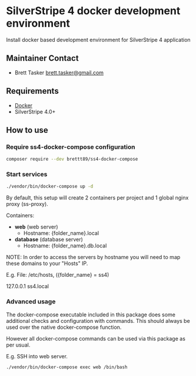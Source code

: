 # SilverStripe 4 docker development environment

Install docker based development environment for SilverStripe 4 application

## Maintainer Contact

* Brett Tasker <brett.tasker@gmail.com>

## Requirements

* [Docker](https://docs.docker.com/engine/installation/)
* SilverStripe 4.0+

## How to use

### Require ss4-docker-compose configuration

```bash
composer require --dev brettt89/ss4-docker-compose
```

### Start services

```bash
./vendor/bin/docker-compose up -d
```

By default, this setup will create 2 containers per project and 1 global nginx proxy (ss-proxy).

Containers:
 - **web** (web server)
   - Hostname: {folder_name}.local
 - **database** (database server)
   - Hostname: {folder_name}.db.local

NOTE: In order to access the servers by hostname you will need to map these domains to your "Hosts" IP.

E.g. File: /etc/hosts, ({folder_name} = ss4)

127.0.0.1	ss4.local

### Advanced usage

The docker-compose executable included in this package does some additional checks and configuration with commands. This should always be used over the native docker-compose function.

However all docker-compose commands can be used via this package as per usual.

E.g. SSH into web server.

```bash
./vendor/bin/docker-compose exec web /bin/bash
```
